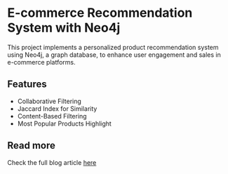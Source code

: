 # E-commerce Recommendation System with Neo4j

This project implements a personalized product recommendation system using Neo4j, a graph database, to enhance user engagement and sales in e-commerce platforms.

## Features

- Collaborative Filtering
- Jaccard Index for Similarity
- Content-Based Filtering
- Most Popular Products Highlight

## Read more
Check the full blog article [here](https://haithemsaida.tech/blog/ecommerce-recommendation)
